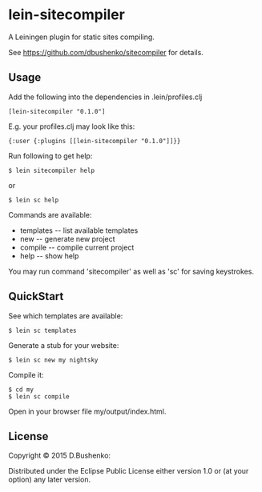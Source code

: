 # lein-sitecompiler

A Leiningen plugin for static sites compiling.

See https://github.com/dbushenko/sitecompiler for details.

## Usage

Add the following into the dependencies in .lein/profiles.clj

    [lein-sitecompiler "0.1.0"]

E.g. your profiles.clj may look like this:

    {:user {:plugins [[lein-sitecompiler "0.1.0"]]}}

Run following to get help:

    $ lein sitecompiler help

or

    $ lein sc help

Commands are available:

* templates -- list available templates
* new <site-name> <template-name> -- generate new project
* compile -- compile current project
* help -- show help

You may run command 'sitecompiler' as well as 'sc' for saving keystrokes.

## QuickStart

See which templates are available:

    $ lein sc templates

Generate a stub for your website:

    $ lein sc new my nightsky

Compile it:

    $ cd my
    $ lein sc compile

Open in your browser file my/output/index.html.

## License

Copyright © 2015 D.Bushenko:

Distributed under the Eclipse Public License either version 1.0 or (at
your option) any later version.
